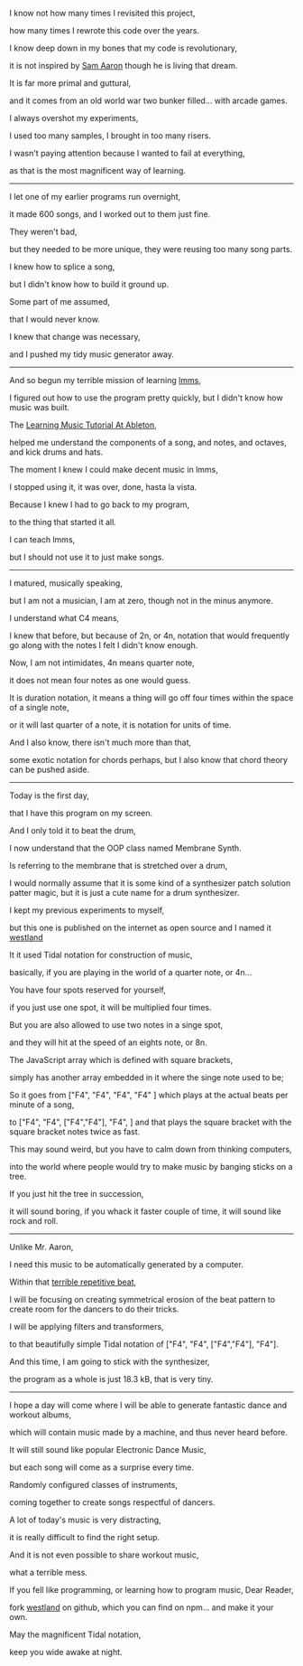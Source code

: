 I know not how many times I revisited this project,

how many times I rewrote this code over the years.

I know deep down in my bones that my code is revolutionary,

it is not inspired by [Sam Aaron](https://www.youtube.com/user/samaaronuk) though he is living that dream.

It is far more primal and guttural,

and it comes from an old world war two bunker filled... with arcade games.

I always overshot my experiments,

I used too many samples, I brought in too many risers.

I wasn't paying attention because I wanted to fail at everything,

as that is the most magnificent way of learning.

---

I let one of my earlier programs run overnight,

it made 600 songs, and I worked out to them just fine.

They weren't bad,

but they needed to be more unique, they were reusing too many song parts.

I knew how to splice a song,

but I didn't know how to build it ground up.

Some part of me assumed,

that I would never know.

I knew that change was necessary,

and I pushed my tidy music generator away.

---

And so begun my terrible mission of learning [lmms](https://www.youtube.com/watch?v=3qfa9hGJzoY),

I figured out how to use the program pretty quickly, but I didn't know how music was built.

The [Learning Music Tutorial At Ableton](https://learningmusic.ableton.com/),

helped me understand the components of a song, and notes, and octaves, and kick drums and hats.

The moment I knew I could make decent music in lmms,

I stopped using it, it was over, done, hasta la vista.

Because I knew I had to go back to my program,

to the thing that started it all.

I can teach lmms,

but I should not use it to just make songs.

---

I matured, musically speaking,

but I am not a musician, I am at zero, though not in the minus anymore.

I understand what C4 means,

I knew that before, but because of 2n, or 4n, notation that would frequently go along with the notes I felt I didn't know enough.

Now, I am not intimidates, 4n means quarter note,

it does not mean four notes as one would guess.

It is duration notation, it means a thing will go off four times within the space of a single note,

or it will last quarter of a note, it is notation for units of time.

And I also know, there isn't much more than that,

some exotic notation for chords perhaps, but I also know that chord theory can be pushed aside.

---

Today is the first day,

that I have this program on my screen.

And I only told it to beat the drum,

I now understand that the OOP class named Membrane Synth.

Is referring to the membrane that is stretched over a drum,

I would normally assume that it is some kind of a synthesizer patch solution patter magic, but it is just a cute name for a drum synthesizer.

I kept my previous experiments to myself,

but this one is published on the internet as open source and I named it [westland](https://github.com/catpea/westland)

It it used Tidal notation for construction of music,

basically, if you are playing in the world of a quarter note, or 4n...

You have four spots reserved for yourself,

if you just use one spot, it will be multiplied four times.

But you are also allowed to use two notes in a singe spot,

and they will hit at the speed of an eights note, or 8n.

The JavaScript array which is defined with square brackets,

simply has another array embedded in it where the singe note used to be;

So it goes from \["F4", "F4", "F4", "F4" ] which plays at the actual beats per minute of a song,

to \["F4", "F4", \["F4","F4"], "F4", ] and that plays the square bracket with the square bracket notes twice as fast.

This may sound weird, but you have to calm down from thinking computers,

into the world where people would try to make music by banging sticks on a tree.

If you just hit the tree in succession,

it will sound boring, if you whack it faster couple of time, it will sound like rock and roll.

---

Unlike Mr. Aaron,

I need this music to be automatically generated by a computer.

Within that [terrible repetitive beat](files/membrane-synth.mp3),

I will be focusing on creating symmetrical erosion of the beat pattern to create room for the dancers to do their tricks.

I will be applying filters and transformers,

to that beautifully simple Tidal notation of \["F4", "F4", \["F4","F4"], "F4"].

And this time, I am going to stick with the synthesizer,

the program as a whole is just 18.3 kB, that is very tiny.

---

I hope a day will come where I will be able to generate fantastic dance and workout albums,

which will contain music made by a machine, and thus never heard before.

It will still sound like popular Electronic Dance Music,

but each song will come as a surprise every time.

Randomly configured classes of instruments,

coming together to create songs respectful of dancers.

A lot of today's music is very distracting,

it is really difficult to find the right setup.

And it is not even possible to share workout music,

what a terrible mess.

If you fell like programming, or learning how to program music, Dear Reader,

fork [westland](https://www.npmjs.com/package/westland) on github, which you can find on npm... and make it your own.

May the magnificent Tidal notation,

keep you wide awake at night.
